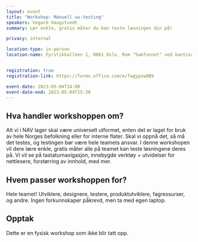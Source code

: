 ```yaml
---
layout: event
title: "Workshop: Manuell uu-testing"
speakers: Vegard Haugstvedt
summary: Lær enkle, gratis måter du kan teste løsningen din på!

privacy: internal

location-type: in-person
location-name: Fyrstikkalléen 1, 0661 Oslo, Rom "Samfunnet" ved kantina


registration: true
registration-link: https://forms.office.com/e/fwgypzw8B9

event-date: 2023-05-04T14:00
event-date-end: 2023-05-04T15:30
---
```

## Hva handler workshoppen om?
Alt vi i NAV lager skal være universelt utformet, enten det er laget for bruk av hele Norges befolkning eller for interne flater. Skal vi oppnå det, så må det testes, og testingen bør være hele teamets ansvar.
I denne workshopen vil dere lære enkle, gratis måter alle på teamet kan teste løsningene deres på. Vi vil se på tastaturnavigasjon, innebygde verktøy + utvidelser for nettlesere, forstørring av innhold, med mer.

## Hvem passer workshoppen for?
Hele teamet! Utviklere, designere, testere, produktutviklere, fagressurser, og andre.
Ingen forkunnskaper påkrevd, men ta med egen laptop.

## Opptak
Dette er en fysisk workshop som ikke blir tatt opp.

